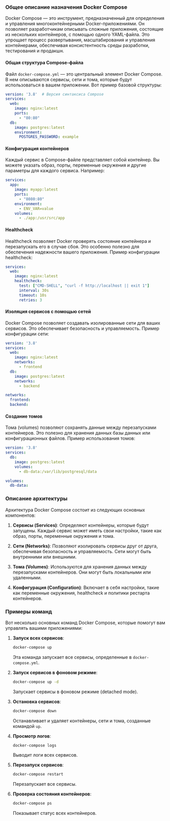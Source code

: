 ### Общее описание назначения Docker Compose

Docker Compose — это инструмент, предназначенный для определения и управления многоконтейнерными Docker-приложениями. Он позволяет разработчикам описывать сложные приложения, состоящие из нескольких контейнеров, с помощью одного YAML-файла. Это упрощает процесс развертывания, масштабирования и управления контейнерами, обеспечивая консистентность среды разработки, тестирования и продакшн.

#### Общая структура Compose-файла

Файл `docker-compose.yml` — это центральный элемент Docker Compose. В нем описываются сервисы, сети и тома, которые будут использоваться в вашем приложении. Вот пример базовой структуры:

```yaml
version: '3.8'  # Версия синтаксиса Compose
services:
  web:
    image: nginx:latest
    ports:
      - "80:80"
  db:
    image: postgres:latest
    environment:
      POSTGRES_PASSWORD: example
```

#### Конфигурация контейнеров

Каждый сервис в Compose-файле представляет собой контейнер. Вы можете указать образ, порты, переменные окружения и другие параметры для каждого сервиса. Например:

```yaml
services:
  app:
    image: myapp:latest
    ports:
      - "8080:80"
    environment:
      - ENV_VAR=value
    volumes:
      - ./app:/usr/src/app
```

#### Healthcheck

Healthcheck позволяет Docker проверять состояние контейнера и перезапускать его в случае сбоя. Это особенно полезно для обеспечения надежности вашего приложения. Пример конфигурации healthcheck:

```yaml
services:
  web:
    image: nginx:latest
    healthcheck:
      test: ["CMD-SHELL", "curl -f http://localhost || exit 1"]
      interval: 30s
      timeout: 10s
      retries: 3
```

#### Изоляция сервисов с помощью сетей

Docker Compose позволяет создавать изолированные сети для ваших сервисов. Это обеспечивает безопасность и управляемость. Пример конфигурации сети:

```yaml
version: '3.8'
services:
  web:
    image: nginx:latest
    networks:
      - frontend
  db:
    image: postgres:latest
    networks:
      - backend

networks:
  frontend:
  backend:
```

#### Создание томов

Тома (volumes) позволяют сохранять данные между перезапусками контейнеров. Это полезно для хранения данных базы данных или конфигурационных файлов. Пример использования томов:

```yaml
version: '3.8'
services:
  db:
    image: postgres:latest
    volumes:
      - db-data:/var/lib/postgresql/data

volumes:
  db-data:
```

### Описание архитектуры

Архитектура Docker Compose состоит из следующих основных компонентов:

1. **Сервисы (Services)**: Определяют контейнеры, которые будут запущены. Каждый сервис может иметь свои настройки, такие как образ, порты, переменные окружения и тома.

2. **Сети (Networks)**: Позволяют изолировать сервисы друг от друга, обеспечивая безопасность и управляемость. Сети могут быть внутренними или внешними.

3. **Тома (Volumes)**: Используются для хранения данных между перезапусками контейнеров. Они могут быть локальными или удаленными.

4. **Конфигурация (Configuration)**: Включает в себя настройки, такие как переменные окружения, healthcheck и политики рестарта контейнеров.

### Примеры команд

Вот несколько основных команд Docker Compose, которые помогут вам управлять вашими приложениями:

1. **Запуск всех сервисов**:
   ```bash
   docker-compose up
   ```
   Эта команда запускает все сервисы, определенные в `docker-compose.yml`.

2. **Запуск сервисов в фоновом режиме**:
   ```bash
   docker-compose up -d
   ```
   Запускает сервисы в фоновом режиме (detached mode).

3. **Остановка сервисов**:
   ```bash
   docker-compose down
   ```
   Останавливает и удаляет контейнеры, сети и тома, созданные командой `up`.

4. **Просмотр логов**:
   ```bash
   docker-compose logs
   ```
   Выводит логи всех сервисов.

5. **Перезапуск сервисов**:
   ```bash
   docker-compose restart
   ```
   Перезапускает все сервисы.

6. **Проверка состояния контейнеров**:
   ```bash
   docker-compose ps
   ```
   Показывает статус всех контейнеров.
